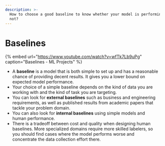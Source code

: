 ```yaml
---
description: >-
  How to choose a good baseline to know whether your model is performing well or
  not?
---
```


# Baselines

{% embed url="https://www.youtube.com/watch?v=wfTk7Lb9uPg" caption="Baselines - ML Projects" %}

* A **baseline** is a model that is both simple to set up and has a reasonable chance of providing decent results. It gives you a lower bound on expected model performance.
* Your choice of a simple baseline depends on the kind of data you are working with and the kind of task you are targeting.
* You can look for **external baselines** such as business and engineering requirements, as well as published results from academic papers that tackle your problem domain.
* You can also look for **internal baselines** using simple models and human performance.
* There is a tradeoff between cost and quality when designing human baselines. More specialized domains require more skilled labelers, so you should find cases where the model performs worse and concentrate the data collection effort there.

